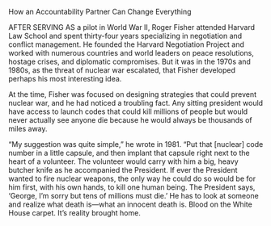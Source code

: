 
How an Accountability Partner Can Change Everything

AFTER SERVING AS a pilot in World War II, Roger Fisher attended
Harvard Law School and spent thirty-four years specializing in
negotiation and conflict management. He founded the Harvard
Negotiation Project and worked with numerous countries and world
leaders on peace resolutions, hostage crises, and diplomatic
compromises. But it was in the 1970s and 1980s, as the threat of
nuclear war escalated, that Fisher developed perhaps his most
interesting idea.

At the time, Fisher was focused on designing strategies that could
prevent nuclear war, and he had noticed a troubling fact. Any sitting
president would have access to launch codes that could kill millions of
people but would never actually see anyone die because he would
always be thousands of miles away.

“My suggestion was quite simple,” he wrote in 1981. “Put that
[nuclear] code number in a little capsule, and then implant that
capsule right next to the heart of a volunteer. The volunteer would
carry with him a big, heavy butcher knife as he accompanied the
President. If ever the President wanted to fire nuclear weapons, the
only way he could do so would be for him first, with his own hands, to
kill one human being. The President says, ‘George, I’m sorry but tens
of millions must die.’ He has to look at someone and realize what
death is—what an innocent death is. Blood on the White House carpet.
It’s reality brought home.